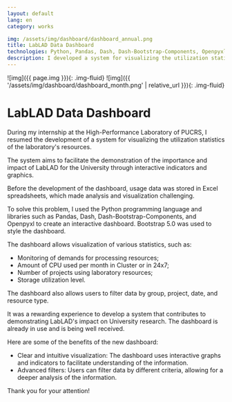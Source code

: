 ```yaml
---
layout: default
lang: en
category: works

img: /assets/img/dashboard/dashboard_annual.png
title: LabLAD Data Dashboard
technologies: Python, Pandas, Dash, Dash-Bootstrap-Components, Openpyxl, Bootstrap, HTML, and CSS
description: I developed a system for visualizing the utilization statistics of the laboratory's resources. The system aims to facilitate the demonstration of the importance and impact of LabLAD for the University.
---
```


![img]({{ page.img }}){: .img-fluid}
![img]({{ '/assets/img/dashboard/dashboard_month.png' | relative_url }}){: .img-fluid}

# LabLAD Data Dashboard

During my internship at the High-Performance Laboratory of PUCRS, I resumed the development of a system for visualizing the utilization statistics of the laboratory's resources.

The system aims to facilitate the demonstration of the importance and impact of LabLAD for the University through interactive indicators and graphics.

Before the development of the dashboard, usage data was stored in Excel spreadsheets, which made analysis and visualization challenging.

To solve this problem, I used the Python programming language and libraries such as Pandas, Dash, Dash-Bootstrap-Components, and Openpyxl to create an interactive dashboard. Bootstrap 5.0 was used to style the dashboard.

The dashboard allows visualization of various statistics, such as:

- Monitoring of demands for processing resources;
- Amount of CPU used per month in Cluster or in 24x7;
- Number of projects using laboratory resources;
- Storage utilization level.

The dashboard also allows users to filter data by group, project, date, and resource type.

It was a rewarding experience to develop a system that contributes to demonstrating LabLAD's impact on University research. The dashboard is already in use and is being well received.

Here are some of the benefits of the new dashboard:

- Clear and intuitive visualization: The dashboard uses interactive graphs and indicators to facilitate understanding of the information.
- Advanced filters: Users can filter data by different criteria, allowing for a deeper analysis of the information.

Thank you for your attention!